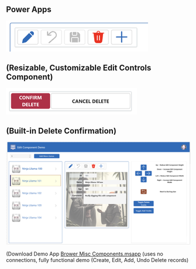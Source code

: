###
Power Apps
---
![](https://github.com/lopperman/PowerApps/blob/main/ResizableEditControls/Ctl1.png?raw=true)

(Resizable, Customizable Edit Controls Component)
---
![](https://github.com/lopperman/PowerApps/blob/main/ResizableEditControls/Ctl1_DelConf.png?raw=true)

(Built-in Delete Confirmation)
---
![](https://github.com/lopperman/PowerApps/blob/main/ResizableEditControls/DemoApp.png?raw=true)

(Download Demo App [Brower Misc Components.msapp](ResizableEditControls) (uses no connections, fully functional demo (Create, Edit, Add, Undo Delete records)
